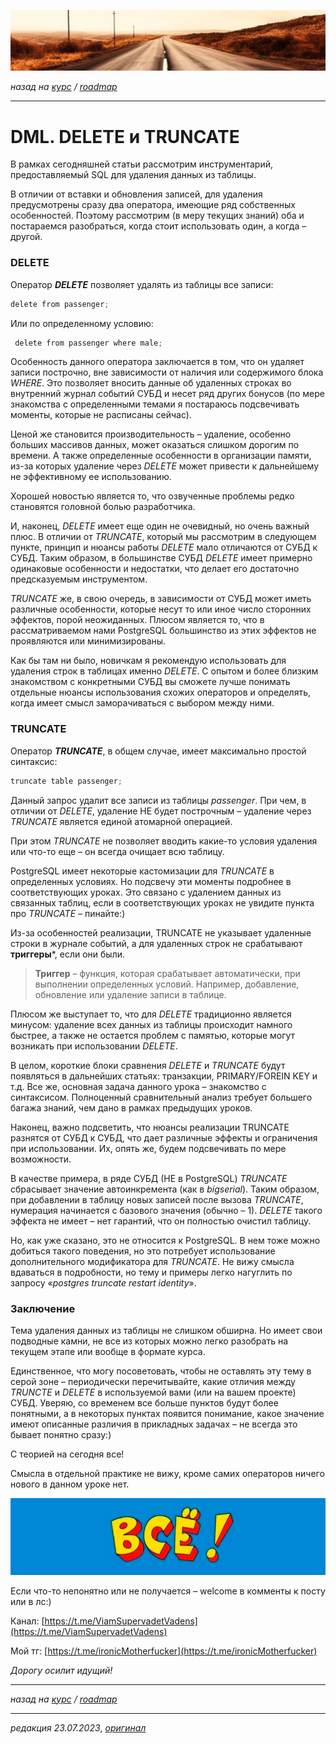 ![](../../common_files/header.png)

*назад на [курс](../../course.md) / [roadmap](../../roadmap.md)*

***

   

DML. DELETE и TRUNCATE
======================

В рамках сегодняшней статьи рассмотрим инструментарий, предоставляемый SQL для удаления данных из таблицы.

В отличии от вставки и обновления записей, для удаления предусмотрены сразу два оператора, имеющие ряд собственных особенностей. Поэтому рассмотрим (в меру текущих знаний) оба и постараемся разобраться, когда стоит использовать один, а когда – другой.

### DELETE

Оператор **_DELETE_** позволяет удалять из таблицы все записи:

```java
delete from passenger;
```

Или по определенному условию:

```java
 delete from passenger where male;
```

Особенность данного оператора заключается в том, что он удаляет записи построчно, вне зависимости от наличия или содержимого блока _WHERE_. Это позволяет вносить данные об удаленных строках во внутренний журнал событий СУБД и несет ряд других бонусов (по мере знакомства с определенными темами я постараюсь подсвечивать моменты, которые не расписаны сейчас).

Ценой же становится производительность – удаление, особенно больших массивов данных, может оказаться слишком дорогим по времени. А также определенные особенности в организации памяти, из-за которых удаление через _DELETE_ может привести к дальнейшему не эффективному ее использованию.

Хорошей новостью является то, что озвученные проблемы редко становятся головной болью разработчика.

И, наконец, _DELETE_ имеет еще один не очевидный, но очень важный плюс. В отличии от _TRUNCATE_, который мы рассмотрим в следующем пункте, принцип и нюансы работы _DELETE_ мало отличаются от СУБД к СУБД. Таким образом, в большинстве СУБД _DELETE_ имеет примерно одинаковые особенности и недостатки, что делает его достаточно предсказуемым инструментом.

_TRUNCATE_ же, в свою очередь, в зависимости от СУБД может иметь различные особенности, которые несут то или иное число сторонних эффектов, порой неожиданных. Плюсом является то, что в рассматриваемом нами PostgreSQL большинство из этих эффектов не проявляются или минимизированы.

Как бы там ни было, новичкам я рекомендую использовать для удаления строк в таблицах именно _DELETE_. С опытом и более близким знакомством с конкретными СУБД вы сможете лучше понимать отдельные нюансы использования схожих операторов и определять, когда имеет смысл заморачиваться с выбором между ними.

### TRUNCATE

Оператор **_TRUNCATE_**, в общем случае, имеет максимально простой синтаксис:

```java
truncate table passenger;
```

Данный запрос удалит все записи из таблицы _passenger_. При чем, в отличии от _DELETE_, удаление НЕ будет построчным – удаление через _TRUNCATE_ является единой атомарной операцией.

При этом _TRUNCATE_ не позволяет вводить какие-то условия удаления или что-то еще – он всегда очищает всю таблицу.

PostgreSQL имеет некоторые кастомизации для _TRUNCATE_ в определенных условиях. Но подсвечу эти моменты подробнее в соответствующих уроках. Это связано с удалением данных из связанных таблиц, если в соответствующих уроках не увидите пункта про _TRUNCATE_ – пинайте:)

Из-за особенностей реализации, TRUNCATE не указывает удаленные строки в журнале событий, а для удаленных строк не срабатывают **триггеры**\*, если они были.

> **Триггер** – функция, которая срабатывает автоматически, при выполнении определенных условий. Например, добавление, обновление или удаление записи в таблице.

Плюсом же выступает то, что для _DELETE_ традиционно является минусом: удаление всех данных из таблицы происходит намного быстрее, а также не остается проблем с памятью, которые могут возникать при использовании _DELETE_.

В целом, короткие блоки сравнения _DELETE_ и _TRUNCATE_ будут появляться в дальнейших статьях: транзакции, PRIMARY/FOREIN KEY и т.д. Все же, основная задача данного урока – знакомство с синтаксисом. Полноценный сравнительный анализ требует большего багажа знаний, чем дано в рамках предыдущих уроков.

Наконец, важно подсветить, что нюансы реализации TRUNCATE разнятся от СУБД к СУБД, что дает различные эффекты и ограничения при использовании. Их, опять же, будем подсвечивать по мере возможности.

В качестве примера, в ряде СУБД (НЕ в PostgreSQL) _TRUNCATE_ сбрасывает значение автоинкремента (как в _bigserial_). Таким образом, при добавлении в таблицу новых записей после вызова _TRUNCATE_, нумерация начинается с базового значения (обычно – 1). _DELETE_ такого эффекта не имеет – нет гарантий, что он полностью очистил таблицу.

Но, как уже сказано, это не относится к PostgreSQL. В нем тоже можно добиться такого поведения, но это потребует использование дополнительного модификатора для _TRUNCATE_. Не вижу смысла вдаваться в подробности, но тему и примеры легко нагуглить по запросу «_postgres truncate restart identity_».

### Заключение

Тема удаления данных из таблицы не слишком обширна. Но имеет свои подводные камни, не все из которых можно легко разобрать на текущем этапе или вообще в формате курса.

Единственное, что могу посоветовать, чтобы не оставлять эту тему в серой зоне – периодически перечитывайте, какие отличия между _TRUNCTE_ и _DELETE_ в используемой вами (или на вашем проекте) СУБД. Уверяю, со временем все больше пунктов будут более понятными, а в некоторых пунктах появится понимание, какое значение имеют описанные различия в прикладных задачах – не всегда это бывает понятно сразу:)

С теорией на сегодня все!

Смысла в отдельной практике не вижу, кроме самих операторов ничего нового в данном уроке нет.

![](../../common_files/footer.png)

Если что-то непонятно или не получается – welcome в комменты к посту или в лс:)

Канал: [https://t.me/ViamSupervadetVadens](https://t.me/ViamSupervadetVadens)

Мой тг: [https://t.me/ironicMotherfucker](https://t.me/ironicMotherfucker)

_Дорогу осилит идущий!_

***

*назад на [курс](../../course.md) / [roadmap](../../roadmap.md)*

***

_редакция 23.07.2023_, [_оригинал_](https://telegra.ph/DML-DELETE-i-TRUNCATE-07-23)